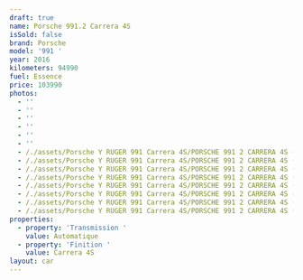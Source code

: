 ```yaml
---
draft: true
name: Porsche 991.2 Carrera 4S
isSold: false
brand: Porsche
model: '991 '
year: 2016
kilometers: 94990
fuel: Essence
price: 103990
photos:
  - ''
  - ''
  - ''
  - ''
  - ''
  - ''
  - /./assets/Porsche Y RUGER 991 Carrera 4S/PORSCHE 991 2 CARRERA 4S (4).jpg
  - /./assets/Porsche Y RUGER 991 Carrera 4S/PORSCHE 991 2 CARRERA 4S (5).jpg
  - /./assets/Porsche Y RUGER 991 Carrera 4S/PORSCHE 991 2 CARRERA 4S (1).png
  - /./assets/Porsche Y RUGER 991 Carrera 4S/PORSCHE 991 2 CARRERA 4S (1).jpg
  - /./assets/Porsche Y RUGER 991 Carrera 4S/PORSCHE 991 2 CARRERA 4S (2).jpg
  - /./assets/Porsche Y RUGER 991 Carrera 4S/PORSCHE 991 2 CARRERA 4S (18).jpg
  - /./assets/Porsche Y RUGER 991 Carrera 4S/PORSCHE 991 2 CARRERA 4S (17).jpg
  - /./assets/Porsche Y RUGER 991 Carrera 4S/PORSCHE 991 2 CARRERA 4S (19).jpg
properties:
  - property: 'Transmission '
    value: Automatique
  - property: 'Finition '
    value: Carrera 4S
layout: car
---
```


